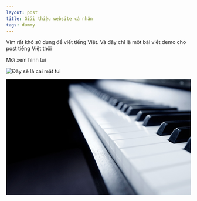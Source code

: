```yaml
---
layout: post
title: Giới thiệu website cá nhân
tags: dummy
---
```


Vim rất khó sử dụng để viết tiếng Việt.
Và đây chỉ là một bài viết demo cho post tiếng Việt thôi

Mời xem hình tui

![Đây sẽ là cái mặt tui](https://avatars2.githubusercontent.com/u/8386780?v=3&s=460)

![Va day la win 8](/images/win8.jpg)
